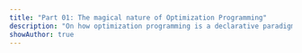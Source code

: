 ```yaml
---
title: "Part 01: The magical nature of Optimization Programming"
description: "On how optimization programming is a declarative paradigm to the extreme, which is at once beyond fantastic and also exactly why many newcomers get into trouble."
showAuthor: true
---
```


